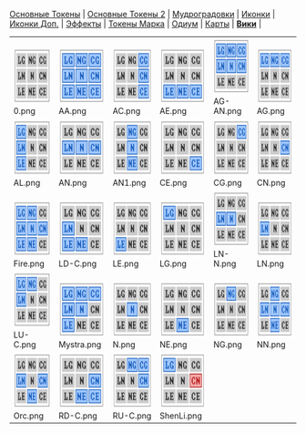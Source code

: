 [Основные Токены](https://github.com/CatacombNoop/ktms-tokens/blob/main/images_main/README.md) |
[Основные Токены 2](https://github.com/CatacombNoop/ktms-tokens/blob/main/images_main2/README.md) |
[Мудроградовки](https://github.com/CatacombNoop/ktms-tokens/blob/main/images_mudrog/README.md) |
[Иконки](https://github.com/CatacombNoop/ktms-tokens/blob/main/images_icons/README.md) |
[Иконки Доп.](https://github.com/CatacombNoop/ktms-tokens/blob/main/images_icons2/README.md) |
[Эффекты](https://github.com/CatacombNoop/ktms-tokens/blob/main/images_sfx/README.md) |
[Токены Марка](https://github.com/CatacombNoop/ktms-tokens/blob/main/images_mark/README.md) |
[Одиум](https://github.com/CatacombNoop/ktms-tokens/blob/main/images_odium/README.md) |
[Карты](https://github.com/CatacombNoop/ktms-tokens/blob/main/images_maps/README.md) |
[**Вики**](https://github.com/CatacombNoop/ktms-tokens/wiki) |
<table><tr>
<tr>
<td valign="bottom">
<img src="./0.png" width="100" height="100"><br>
0.png
</td>

<td valign="bottom">
<img src="./AA.png" width="100" height="100"><br>
AA.png
</td>

<td valign="bottom">
<img src="./AC.png" width="100" height="100"><br>
AC.png
</td>

<td valign="bottom">
<img src="./AE.png" width="100" height="100"><br>
AE.png
</td>

<td valign="bottom">
<img src="./AG-AN.png" width="100" height="100"><br>
AG-AN.png
</td>

<td valign="bottom">
<img src="./AG.png" width="100" height="100"><br>
AG.png
</td>

</tr>
<tr>
<td valign="bottom">
<img src="./AL.png" width="100" height="100"><br>
AL.png
</td>

<td valign="bottom">
<img src="./AN.png" width="100" height="100"><br>
AN.png
</td>

<td valign="bottom">
<img src="./AN1.png" width="100" height="100"><br>
AN1.png
</td>

<td valign="bottom">
<img src="./CE.png" width="100" height="100"><br>
CE.png
</td>

<td valign="bottom">
<img src="./CG.png" width="100" height="100"><br>
CG.png
</td>

<td valign="bottom">
<img src="./CN.png" width="100" height="100"><br>
CN.png
</td>

</tr>
<tr>
<td valign="bottom">
<img src="./Fire.png" width="100" height="100"><br>
Fire.png
</td>

<td valign="bottom">
<img src="./LD-C.png" width="100" height="100"><br>
LD-C.png
</td>

<td valign="bottom">
<img src="./LE.png" width="100" height="100"><br>
LE.png
</td>

<td valign="bottom">
<img src="./LG.png" width="100" height="100"><br>
LG.png
</td>

<td valign="bottom">
<img src="./LN-N.png" width="100" height="100"><br>
LN-N.png
</td>

<td valign="bottom">
<img src="./LN.png" width="100" height="100"><br>
LN.png
</td>

</tr>
<tr>
<td valign="bottom">
<img src="./LU-C.png" width="100" height="100"><br>
LU-C.png
</td>

<td valign="bottom">
<img src="./Mystra.png" width="100" height="100"><br>
Mystra.png
</td>

<td valign="bottom">
<img src="./N.png" width="100" height="100"><br>
N.png
</td>

<td valign="bottom">
<img src="./NE.png" width="100" height="100"><br>
NE.png
</td>

<td valign="bottom">
<img src="./NG.png" width="100" height="100"><br>
NG.png
</td>

<td valign="bottom">
<img src="./NN.png" width="100" height="100"><br>
NN.png
</td>

</tr>
<tr>
<td valign="bottom">
<img src="./Orc.png" width="100" height="100"><br>
Orc.png
</td>

<td valign="bottom">
<img src="./RD-C.png" width="100" height="100"><br>
RD-C.png
</td>

<td valign="bottom">
<img src="./RU-C.png" width="100" height="100"><br>
RU-C.png
</td>

<td valign="bottom">
<img src="./ShenLi.png" width="100" height="100"><br>
ShenLi.png
</td>

</tr></table>